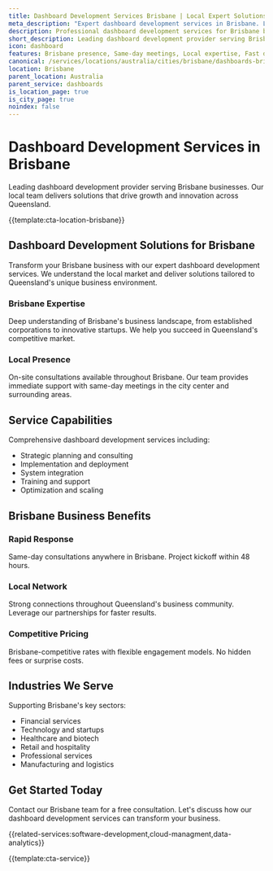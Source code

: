 ```yaml
---
title: Dashboard Development Services Brisbane | Local Expert Solutions
meta_description: "Expert dashboard development services in Brisbane. Local team, same-day consultations, proven results. Transform your business today."
description: Professional dashboard development services for Brisbane businesses
short_description: Leading dashboard development provider serving Brisbane and Queensland.
icon: dashboard
features: Brisbane presence, Same-day meetings, Local expertise, Fast deployment, Competitive rates, Proven track record
canonical: /services/locations/australia/cities/brisbane/dashboards-brisbane.html
location: Brisbane
parent_location: Australia
parent_service: dashboards
is_location_page: true
is_city_page: true
noindex: false
---
```


# Dashboard Development Services in Brisbane

Leading dashboard development provider serving Brisbane businesses. Our local team delivers solutions that drive growth and innovation across Queensland.

{{template:cta-location-brisbane}}

## Dashboard Development Solutions for Brisbane

Transform your Brisbane business with our expert dashboard development services. We understand the local market and deliver solutions tailored to Queensland's unique business environment.

### Brisbane Expertise

Deep understanding of Brisbane's business landscape, from established corporations to innovative startups. We help you succeed in Queensland's competitive market.

### Local Presence

On-site consultations available throughout Brisbane. Our team provides immediate support with same-day meetings in the city center and surrounding areas.

## Service Capabilities

Comprehensive dashboard development services including:
- Strategic planning and consulting
- Implementation and deployment
- System integration
- Training and support
- Optimization and scaling

## Brisbane Business Benefits

### Rapid Response
Same-day consultations anywhere in Brisbane. Project kickoff within 48 hours.

### Local Network
Strong connections throughout Queensland's business community. Leverage our partnerships for faster results.

### Competitive Pricing
Brisbane-competitive rates with flexible engagement models. No hidden fees or surprise costs.

## Industries We Serve

Supporting Brisbane's key sectors:
- Financial services
- Technology and startups
- Healthcare and biotech
- Retail and hospitality
- Professional services
- Manufacturing and logistics

## Get Started Today

Contact our Brisbane team for a free consultation. Let's discuss how our dashboard development services can transform your business.

{{related-services:software-development,cloud-managment,data-analytics}}

{{template:cta-service}}
